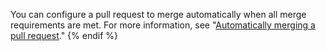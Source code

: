
You can configure a pull request to merge automatically when all merge requirements are met. For more information, see "[Automatically merging a pull request](/github/collaborating-with-issues-and-pull-requests/automatically-merging-a-pull-request)."
{% endif %}
